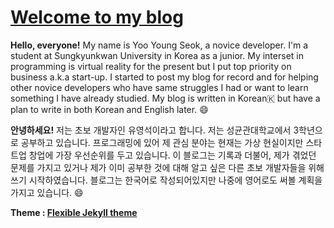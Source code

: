 # [Welcome to my blog](https://richpin.github.io/)

**Hello, everyone!** My name is Yoo Young Seok, a novice developer. I'm a student at Sungkyunkwan University in Korea as a junior. My interset in programming is virtual reality for the present but I put top priority on business a.k.a start-up. I started to post my blog for record and for helping other novice developers who have same struggles I had or want to learn something I have already studied. My blog is written in Korean🇰 but have a plan to write in both Korean and English later. :smile:

**안녕하세요!** 저는 초보 개발자인 유영석이라고 합니다. 저는 성균관대학교에서 3학년으로 공부하고 있습니다. 프로그래밍에 있어 제 관심 분야는 현재는 가상 현실이지만 스타트업 창업에 가장 우선순위를 두고 있습니다. 이 블로그는 기록과 더불어, 제가 겪었던 문제를 가지고 있거나 제가 이미 공부한 것에 대해 알고 싶은 다른 초보 개발자들을 위해 쓰기 시작하였습니다. 블로그는 한국어로 작성되어있지만 나중에 영어로도 써볼 계획을 가지고 있습니다. :smile:

**Theme : [Flexible Jekyll theme](https://github.com/artemsheludko/flexible-jekyll)**
